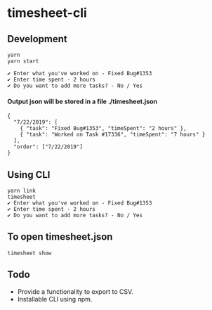 # timesheet-cli

## Development

```
yarn
yarn start

✔ Enter what you've worked on - Fixed Bug#1353
✔ Enter time spent - 2 hours
✔ Do you want to add more tasks? - No / Yes
```

#### Output json will be stored in a file ./timesheet.json

```
{
  "7/22/2019": [
    { "task": "Fixed Bug#1353", "timeSpent": "2 hours" },
    { "task": "Worked on Task #17336", "timeSpent": "7 hours" }
  ],
  "order": ["7/22/2019"]
}
```

## Using CLI

```
yarn link
timesheet
✔ Enter what you've worked on - Fixed Bug#1353
✔ Enter time spent - 2 hours
✔ Do you want to add more tasks? - No / Yes
```

## To open timesheet.json

```
timesheet show

```

## Todo

- Provide a functionality to export to CSV.
- Installable CLI using npm.
